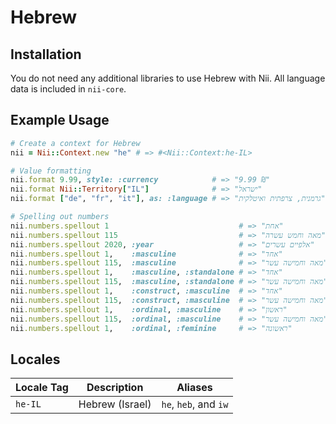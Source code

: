 <!-- This file has been generated. Source: languages/_template.md.erb -->

# Hebrew

## Installation

You do not need any additional libraries to use Hebrew with Nii.
All language data is included in `nii-core`.

## Example Usage

``` ruby
# Create a context for Hebrew
nii = Nii::Context.new "he" # => #<Nii::Context:he-IL>

# Value formatting
nii.format 9.99, style: :currency            # => "‏9.99 ₪"
nii.format Nii::Territory["IL"]              # => "ישראל"
nii.format ["de", "fr", "it"], as: :language # => "גרמנית, צרפתית ואיטלקית"

# Spelling out numbers
nii.numbers.spellout 1                             # => "אחת"
nii.numbers.spellout 115                           # => "מאה וחמש עשרה"
nii.numbers.spellout 2020, :year                   # => "אלפיים עשרים"
nii.numbers.spellout 1,    :masculine              # => "אחד"
nii.numbers.spellout 115,  :masculine              # => "מאה וחמישה עשר"
nii.numbers.spellout 1,    :masculine, :standalone # => "אחד"
nii.numbers.spellout 115,  :masculine, :standalone # => "מאה וחמישה עשר"
nii.numbers.spellout 1,    :construct, :masculine  # => "אחד"
nii.numbers.spellout 115,  :construct, :masculine  # => "מאה וחמישה עשר"
nii.numbers.spellout 1,    :ordinal, :masculine    # => "ראשון"
nii.numbers.spellout 115,  :ordinal, :masculine    # => "מאה וחמישה עשר"
nii.numbers.spellout 1,    :ordinal, :feminine     # => "ראשונה"
```


## Locales

<table>
  <thead>
    <tr>
      <th>Locale Tag</th>
      <th>Description</th>
      <th>Aliases</th>
    </tr>
  </thead>
  <tbody>
    <tr>
      <td><code>he-IL</code></td>
      <td>Hebrew (Israel)</td>
      <td><code>he</code>, <code>heb</code>, and <code>iw</code></td>
    </tr>
  </tbody>
</table>

